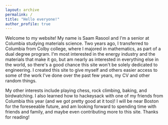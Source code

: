 ```yaml
---
layout: archive
permalink: /
title: "Hello everyone!"
author_profile: true
---
```


Welcome to my website! My name is Saam Rasool and I'm a senior at Columbia studying materials science. Two years ago, I transferred to Columbia from Colby college, where I majored in mathematics, as part of a dual degree program. I'm most interested in the energy industry and the materials that make it go, but am nearly as interested in everything else in the world, so there's a good chance this site won't be solely dedicated to engineering. I created this site to give myself and others easier access to some of the work I've done over the past few years, my CV and other random things.

My other interests include playing chess, rock climbing, baking, and birdwatching. I also learned how to hackeysack with one of my friends from Columbia this year (and we got pretty good at it too)! I will be near Boston for the foreseeable future, and am looking forward to spending time with friends and family, and maybe even contributing more to this site. Thanks for reading!
